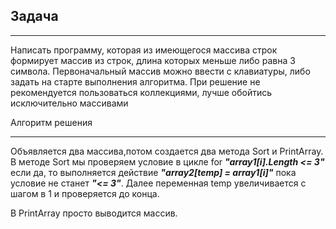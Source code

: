 ## Задача
***
Написать программу, которая из имеющегося массива строк формирует массив из строк, длина которых меньше либо равна 3 символа. Первоначальный массив можно ввести с клавиатуры, либо задать на старте выполнения алгоритма. При решение не рекомендуется пользоваться коллекциями, лучше обойтись исключительно массивами

Алгоритм решения
***
Объявляется два массива,потом создается два метода Sort и PrintArray. 
В методе Sort мы проверяем условие в цикле for ***"array1[i].Length <= 3"*** если да, то выполняется действие  ***"array2[temp] = array1[i]"*** пока условие не станет ***"<= 3"***. Далее переменная temp увеличивается с шагом в 1 и проверяется до конца.

В PrintArray просто выводится массив. 
